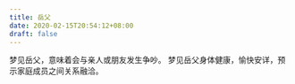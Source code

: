 ```yaml
---
title: 岳父
date: 2020-02-15T20:54:12+08:00
draft: false
---
```


梦见岳父，意味着会与亲人或朋友发生争吵。
梦见岳父身体健康，愉快安详，预示家庭成员之间关系融洽。
